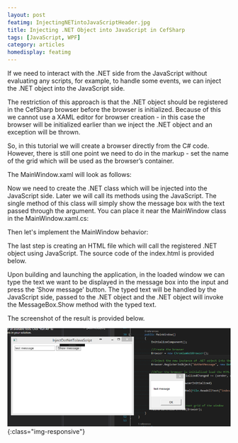 ```yaml
---
layout: post
featimg: InjectingNETintoJavaScriptHeader.jpg
title: Injecting .NET Object into JavaScript in CefSharp
tags: [JavaScript, WPF]
category: articles
homedisplay: featimg
---
```

If we need to interact with the .NET side from the JavaScript without evaluating any scripts, for example, to handle some events, we can inject the .NET object into the JavaScript side.

The restriction of this approach is that the .NET object should be registered in the CefSharp browser before the browser is initialized. Because of this we cannot use a XAML editor for browser creation - in this case the browser will be initialized earlier than we inject the .NET object and an exception will be thrown.

So, in this tutorial we will create a browser directly from the C# code. However, there is still one point we need to do in the markup - set the name of the grid which will be used as the browser’s container.

The MainWindow.xaml will look as follows:

<script src="https://gist.github.com/cefsharptutorials/570bc6d297cd132d8cceb3838958b68e.js"></script>

Now we need to create the .NET class which will be injected into the JavaScript side. Later we will call its methods using the JavaScript. The single method of this class will simply show the message box with the text passed through the argument. You can place it near the MainWindow class in the MainWindow.xaml.cs:

<script src="https://gist.github.com/cefsharptutorials/c4e4594e22c0cded4ec6f5b562954178.js"></script>

Then let's implement the MainWindow behavior:

<script src="https://gist.github.com/cefsharptutorials/82259b285dc15afac4ffe511b590f46b.js"></script>

The last step is creating an HTML file which will call the registered .NET object using JavaScript. The source code of the index.html is provided below.

<script src="https://gist.github.com/cefsharptutorials/24bd393414587877011faf8fe81f3023.js"></script>

Upon building and launching the application, in the loaded window we can type the text we want to be displayed in the message box into the input and press the ‘Show message’ button. The typed text will be handled by the JavaScript side, passed to the .NET object and the .NET object will invoke the MessageBox.Show method with the typed text.

The screenshot of the result is provided below.

![image-title-here](/img/InjectingNETintoJavaScriptOutput.png){:class="img-responsive"}
